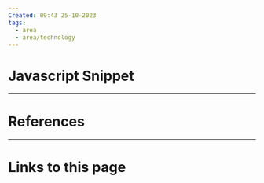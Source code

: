 ```yaml
---
Created: 09:43 25-10-2023
tags:
  - area
  - area/technology
---
```


# Javascript Snippet






--- 
# References



--- 
# Links to this page

